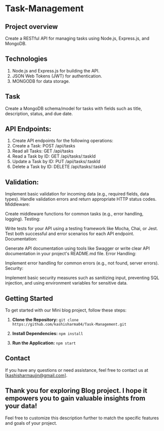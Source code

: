 # Task-Management

## Project overview
Create a RESTful API for managing tasks using Node.js, Express.js, and MongoDB.

## Technologies
1. Node.js and Express.js for building the API.
2. JSON Web Tokens (JWT) for authentication.
3. MONGODB for data storage.

## Task
Create a MongoDB schema/model for tasks with fields such as title, description, status, and due date.

## API Endpoints:
1. Create API endpoints for the following operations:
2. Create a Task: POST /api/tasks
3. Read all Tasks: GET /api/tasks
4. Read a Task by ID: GET /api/tasks/:taskId
5. Update a Task by ID: PUT /api/tasks/:taskId
6. Delete a Task by ID: DELETE /api/tasks/:taskId

## Validation:
Implement basic validation for incoming data (e.g., required fields, data types).
Handle validation errors and return appropriate HTTP status codes.
Middleware:

Create middleware functions for common tasks (e.g., error handling, logging).
Testing:

Write tests for your API using a testing framework like Mocha, Chai, or Jest.
Test both successful and error scenarios for each API endpoint.
Documentation:

Generate API documentation using tools like Swagger or write clear API documentation in your project's README.md file.
Error Handling:

Implement error handling for common errors (e.g., not found, server errors).
Security:

Implement basic security measures such as sanitizing input, preventing SQL injection, and using environment variables for sensitive data.

## Getting Started
To get started with our Mini blog project, follow these steps:

1. **Clone the Repository:** `git clone https://github.com/kashisharma04/Task-Management.git`

2. **Install Dependencies:** `npm install`

3. **Run the Application:** `npm start`

## Contact
If you have any questions or need assistance, feel free to contact us at [kashisharmaujjn@gmail.com].

Thank you for exploring Blog project. I hope it empowers you to gain valuable insights from your data!
---
Feel free to customize this description further to match the specific features and goals of your project.
